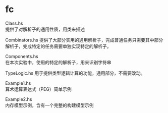 # fc

Class.hs  
提供了对解析子的通用性质，用类来描述

Combinators.hs 
提供了大部分实用的通用解析子，完成普通任务只需要其中部分解析子，完成特定的任务需要单独实现特定的解析子。

Components.hs  
在本次实验中，使用的特定的解析子，用来识别字符串

TypeLogic.hs 
用于提供类型逻辑计算的功能，通用部分，不需要改动。

Example1.hs  
算术运算表达式（PEG）简单示例

Example2.hs  
内存模型示例，含有一个完整的构建模型示例
